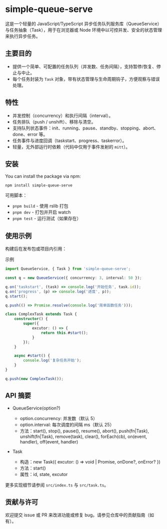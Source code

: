 # simple-queue-serve

这是一个轻量的 JavaScript/TypeScript 异步任务队列服务库（QueueService）与任务抽象（Task），用于在浏览器或 Node 环境中以可控并发、安全的状态管理来执行异步任务。

## 主要目的

- 提供一个简单、可配置的任务队列（并发数、任务间隔），支持暂停/恢复、停止与中止。
- 每个任务封装为 `Task` 对象，带有状态管理与生命周期钩子，方便观察与错误处理。

## 特性

- 并发控制（concurrency）和执行间隔（interval）。
- 任务排队（push / unshift）、移除与清空。
- 支持队列状态事件：init、running、pause、standby、stopping、abort、done、error 等。
- 任务事件与进度回调（taskstart、progress、taskerror）。
- 轻量，无外部运行时依赖（代码中仅用于事件发射的 `mitt`）。

## 安装

You can install the package via npm:

```
npm install simple-queue-serve
```

可用脚本：

- `pnpm build` - 使用 rslib 打包
- `pnpm dev` - 打包并开启 watch
- `pnpm test` - 运行测试（如果存在）

## 使用示例

构建后在发布包或项目内引用：

示例

```ts
import QueueService, { Task } from 'simple-queue-serve';

const q = new QueueService({ concurrency: 3, interval: 50 });

q.on('taskstart', (task) => console.log('开始任务', task.id));
q.on('progress', (p) => console.log('进度', p));
q.start();

q.push(() => Promise.resolve(console.log('简单函数任务')));

class ComplexTask extends Task {
    constructor() {
        super({
            excutor: () => {
                return this.#start();
            }
        });
    }

    async #start() {
        console.log('复杂任务开始');
    }
}

q.push(new ComplexTask());

```

## API 摘要

- QueueService(option?)
	- option.concurrency: 并发数（默认 5）
	- option.interval: 每次调度的间隔 ms（默认 25）
	- 方法：start(), stop(), pause(), resume(), abort(), push(fn|Task), unshift(fn|Task), remove(task), clear(), forEach(cb), on(event, handler), off(event, handler)

- Task
	- 构造：new Task({ excutor: () => void | Promise<void>, onDone?, onError? })
	- 方法：start()
	- 属性：id, state, excutor

更多实现细节请参阅 `src/index.ts` 与 `src/task.ts`。

## 贡献与许可

欢迎提交 issue 或 PR 来改进功能或修复 bug。请参见仓库中的贡献指南（如有）。
